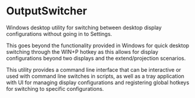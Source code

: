 # OutputSwitcher
Windows desktop utility for switching between desktop display configurations without going in to Settings.

This goes beyond the functionality provided in Windows for quick desktop switching through the WIN+P hotkey as this allows for display configurations beyond two displays and the extend/projection scenarios.

This utility provides a command line interface that can be interactive or used with command line switches in scripts, as well as a tray application with UI for managing display configurations and registering global hotkeys for switching to specific configurations.
